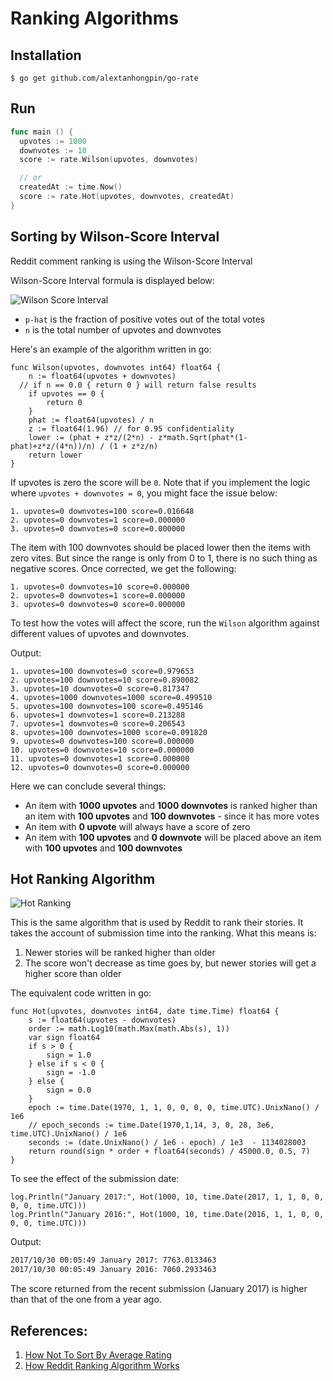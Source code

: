 # Ranking Algorithms

## Installation

```
$ go get github.com/alextanhongpin/go-rate
```

## Run

```go
func main () {
  upvotes := 1000
  downvotes := 10
  score := rate.Wilson(upvotes, downvotes)

  // or
  createdAt := time.Now()
  score := rate.Hot(upvotes, downvotes, createdAt)
}
```

## Sorting by Wilson-Score Interval

  Reddit comment ranking is using the Wilson-Score Interval

Wilson-Score Interval formula is displayed below:

![Wilson Score Interval]("/assets/wilson-score-interval.png")

- `p-hat` is the fraction of positive votes out of the total votes
- `n` is the total number of upvotes and downvotes

Here's an example of the algorithm written in go:

```golang
func Wilson(upvotes, downvotes int64) float64 {
	n := float64(upvotes + downvotes)
  // if n == 0.0 { return 0 } will return false results
	if upvotes == 0 {
		return 0
	}
	phat := float64(upvotes) / n
	z := float64(1.96) // for 0.95 confidentiality
	lower := (phat + z*z/(2*n) - z*math.Sqrt(phat*(1-phat)+z*z/(4*n))/n) / (1 + z*z/n)
	return lower
}
```

If upvotes is zero the score will be `0`. Note that if you implement the logic where `upvotes + downvotes = 0`, you might face the issue below:

```
1. upvotes=0 downvotes=100 score=0.016648
2. upvotes=0 downvotes=1 score=0.000000
3. upvotes=0 downvotes=0 score=0.000000
```

The item with 100 downvotes should be placed lower then the items with zero vites. But since the range is only from 0 to 1, there is no such thing as negative scores. Once corrected, we get the following:

```
1. upvotes=0 downvotes=10 score=0.000000
2. upvotes=0 downvotes=1 score=0.000000
3. upvotes=0 downvotes=0 score=0.000000
```

To test how the votes will affect the score, run the `Wilson` algorithm against different values of upvotes and downvotes.

Output:

```
1. upvotes=100 downvotes=0 score=0.979653
2. upvotes=100 downvotes=10 score=0.890082
3. upvotes=10 downvotes=0 score=0.817347
4. upvotes=1000 downvotes=1000 score=0.499510
5. upvotes=100 downvotes=100 score=0.495146
6. upvotes=1 downvotes=1 score=0.213288
7. upvotes=1 downvotes=0 score=0.206543
8. upvotes=100 downvotes=1000 score=0.091820
9. upvotes=0 downvotes=100 score=0.000000
10. upvotes=0 downvotes=10 score=0.000000
11. upvotes=0 downvotes=1 score=0.000000
12. upvotes=0 downvotes=0 score=0.000000
```

Here we can conclude several things:

- An item with **1000 upvotes** and **1000 downvotes** is ranked higher than an item with **100 upvotes** and **100 downvotes** - since it has more votes
- An item with **0 upvote** will always have a score of zero
- An item with **100 upvotes** and **0 downvote** will be placed above an item with **100 upvotes** and **100 downvotes**


## Hot Ranking Algorithm

![Hot Ranking]("/assets/hot.png")

This is the same algorithm that is used by Reddit to rank their stories. It takes the account of submission time into the ranking. What this means is:

1. Newer stories will be ranked higher than older
2. The score won't decrease as time goes by, but newer stories will get a higher score than older

The equivalent code written in go:

```golang
func Hot(upvotes, downvotes int64, date time.Time) float64 {
	s := float64(upvotes - downvotes)
	order := math.Log10(math.Max(math.Abs(s), 1))
	var sign float64
	if s > 0 {
		sign = 1.0
	} else if s < 0 {
		sign = -1.0
	} else {
		sign = 0.0
	}
	epoch := time.Date(1970, 1, 1, 0, 0, 0, 0, time.UTC).UnixNano() / 1e6
	// epoch_seconds := time.Date(1970,1,14, 3, 0, 28, 3e6, time.UTC).UnixNano() / 1e6
	seconds := (date.UnixNano() / 1e6 - epoch) / 1e3  - 1134028003
	return round(sign * order + float64(seconds) / 45000.0, 0.5, 7)
}
```

To see the effect of the submission date:
```
log.Println("January 2017:", Hot(1000, 10, time.Date(2017, 1, 1, 0, 0, 0, 0, time.UTC)))
log.Println("January 2016:", Hot(1000, 10, time.Date(2016, 1, 1, 0, 0, 0, 0, time.UTC)))
```

Output:

```bash
2017/10/30 00:05:49 January 2017: 7763.0133463
2017/10/30 00:05:49 January 2016: 7060.2933463
```

The score returned from the recent submission (January 2017) is higher than that of the one from a year ago.


## References:
1. [How Not To Sort By Average Rating](http://www.evanmiller.org/how-not-to-sort-by-average-rating.html)
2. [How Reddit Ranking Algorithm Works](https://medium.com/hacking-and-gonzo/how-reddit-ranking-algorithms-work-ef111e33d0d9)

<!--


// func main () {
// 		log.Println(Hot(10, 100, time.Date(2000, 1, 1, 0, 0, 0, 0, time.UTC)))
// 		log.Println(Hot(10, 1000, time.Date(2000, 1, 1, 0, 0, 0, 0, time.UTC)))
// }
// func main() {

// 	votes := []struct {
// 		upvotes, downvotes int64
// 		score              float64
// 	}{
// 		{0, 100, 0},
// 		{0, 10, 0},
// 		{0, 1, 0},
// 		{0, 0, 0},
// 		{1, 0, 0},
// 		{1, 1, 0},
// 		{10, 0, 0},
// 		{100, 0, 0},
// 		{100, 10, 0},
// 		{100, 100, 0},
// 		{100, 1000, 0},
// 		{1000, 1000, 0},
// 	}

// 	for i := 0; i < len(votes); i++ {
// 		v := &votes[i]
// 		v.score = Wilson(v.upvotes, v.downvotes)
// 	}

// 	sort.Slice(votes, func(i, j int) bool {
// 		return votes[i].score > votes[j].score
// 	})

// 	for i := 0; i < len(votes); i++ {
// 		v := votes[i]
// 		ratio := 0.0
// 		if v.downvotes != 0 {
// 			ratio = float64(v.upvotes) / float64(v.downvotes)
// 		} else {
// 			ratio = float64(v.upvotes) / 1.0
// 		}
// 		log.Printf("%d. upvotes=%v downvotes=%v score=%4f ratio=%4f", i+1, v.upvotes, v.downvotes, v.score, ratio)
// 	}
// }
-->